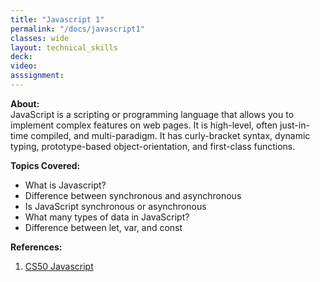 ```yaml
---
title: "Javascript 1"
permalink: "/docs/javascript1"
classes: wide
layout: technical_skills
deck:
video:
asssignment:
---
```


**About:**  
JavaScript is a scripting or programming language that allows you to implement complex features on web pages. It is high-level, often just-in-time compiled, and multi-paradigm. It has curly-bracket syntax, dynamic typing, prototype-based object-orientation, and first-class functions.

**Topics Covered:**

- What is Javascript?
- Difference between synchronous and asynchronous
- Is JavaScript synchronous or asynchronous
- What many types of data in JavaScript?
- Difference between let, var, and const

**References:**

1. [CS50 Javascript](https://cs50.harvard.edu/web/2020/weeks/5/)
